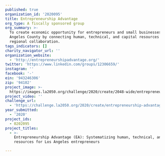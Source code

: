 ```yaml
---
published: true
organization_id: '2020095'
title: Entrepreneurship Advantage
org_type: A fiscally sponsored group
org_summary: >-
  To create economic opportunity for entrepreneurs and small businesses in Los
  Angeles County by connecting human, technical, and capital resources through
  regional collaboration.
tags_indicators: []
charity_navigator_url: ''
organization_website:
  - 'http://entrepreneurshipadvantage.org/'
twitter: 'https://www.linkedin.com/groups/12306659/'
instagram: ''
facebook: '-'
ein: '943246306'
zip: '94102'
project_image: >-
  https://images.la2050.org/challenge/2020/create/2048-wide/entrepreneurship-advantage.jpg
project_video: ''
challenge_url:
  - 'https://challenge.la2050.org/2020/create/entrepreneurship-advantage/'
year_submitted:
  - '2020'
project_ids:
  - 0202095
project_titles:
  - >-
    Entrepreneurship Advantage (EA): Systematizing human, technical, and capital
    resources for Los Angeles entrepreneurs

---
```


